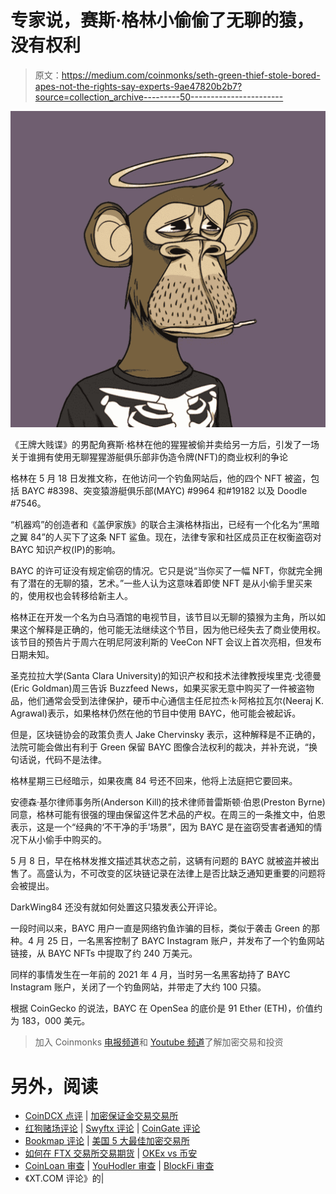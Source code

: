 # 专家说，赛斯·格林小偷偷了无聊的猿，没有权利

> 原文：<https://medium.com/coinmonks/seth-green-thief-stole-bored-apes-not-the-rights-say-experts-9ae47820b2b7?source=collection_archive---------50----------------------->

![](img/a53848e6489c1516cf6f6e35aad08a9b.png)

《王牌大贱谍》的男配角赛斯·格林在他的猩猩被偷并卖给另一方后，引发了一场关于谁拥有使用无聊猩猩游艇俱乐部非伪造令牌(NFT)的商业权利的争论

格林在 5 月 18 日发推文称，在他访问一个钓鱼网站后，他的四个 NFT 被盗，包括 BAYC #8398、突变猿游艇俱乐部(MAYC) #9964 和#19182 以及 Doodle #7546。

“机器鸡”的创造者和《盖伊家族》的联合主演格林指出，已经有一个化名为“黑暗之翼 84”的人买下了这条 NFT 鲨鱼。现在，法律专家和社区成员正在权衡盗窃对 BAYC 知识产权(IP)的影响。

BAYC 的许可证没有规定偷窃的情况。它只是说“当你买了一幅 NFT，你就完全拥有了潜在的无聊的猿，艺术。”一些人认为这意味着即使 NFT 是从小偷手里买来的，使用权也会转移给新主人。

格林正在开发一个名为白马酒馆的电视节目，该节目以无聊的猿猴为主角，所以如果这个解释是正确的，他可能无法继续这个节目，因为他已经失去了商业使用权。该节目的预告片于周六在明尼阿波利斯的 VeeCon NFT 会议上首次亮相，但发布日期未知。

圣克拉拉大学(Santa Clara University)的知识产权和技术法律教授埃里克·戈德曼(Eric Goldman)周三告诉 Buzzfeed News，如果买家无意中购买了一件被盗物品，他们通常会受到法律保护，硬币中心通信主任尼拉杰·k·阿格拉瓦尔(Neeraj K. Agrawal)表示，如果格林仍然在他的节目中使用 BAYC，他可能会被起诉。

但是，区块链协会的政策负责人 Jake Chervinsky 表示，这种解释是不正确的，法院可能会做出有利于 Green 保留 BAYC 图像合法权利的裁决，并补充说，“换句话说，代码不是法律。

格林星期三已经暗示，如果夜鹰 84 号还不回来，他将上法庭把它要回来。

安德森·基尔律师事务所(Anderson Kill)的技术律师普雷斯顿·伯恩(Preston Byrne)同意，格林可能有很强的理由保留这件艺术品的产权。在周三的一条推文中，伯恩表示，这是一个“经典的‘不干净的手’场景”，因为 BAYC 是在盗窃受害者通知的情况下从小偷手中购买的。

5 月 8 日，早在格林发推文描述其状态之前，这辆有问题的 BAYC 就被盗并被出售了。高盛认为，不可改变的区块链记录在法律上是否比缺乏通知更重要的问题将会被提出。

DarkWing84 还没有就如何处置这只猿发表公开评论。

一段时间以来，BAYC 用户一直是网络钓鱼诈骗的目标，类似于袭击 Green 的那种。4 月 25 日，一名黑客控制了 BAYC Instagram 账户，并发布了一个钓鱼网站链接，从 BAYC NFTs 中提取了约 240 万美元。

同样的事情发生在一年前的 2021 年 4 月，当时另一名黑客劫持了 BAYC Instagram 账户，关闭了一个钓鱼网站，并带走了大约 100 只猿。

根据 CoinGecko 的说法，BAYC 在 OpenSea 的底价是 91 Ether (ETH)，价值约为 183，000 美元。

> 加入 Coinmonks [电报频道](https://t.me/coincodecap)和 [Youtube 频道](https://www.youtube.com/c/coinmonks/videos)了解加密交易和投资

# 另外，阅读

*   [CoinDCX 点评](/coinmonks/coindcx-review-8444db3621a2) | [加密保证金交易交易所](https://coincodecap.com/crypto-margin-trading-exchanges)
*   [红狗赌场评论](https://coincodecap.com/red-dog-casino-review) | [Swyftx 评论](https://coincodecap.com/swyftx-review) | [CoinGate 评论](https://coincodecap.com/coingate-review)
*   [Bookmap 评论](https://coincodecap.com/bookmap-review-2021-best-trading-software) | [美国 5 大最佳加密交易所](https://coincodecap.com/crypto-exchange-usa)
*   [如何在 FTX 交易所交易期货](https://coincodecap.com/ftx-futures-trading) | [OKEx vs 币安](https://coincodecap.com/okex-vs-binance)
*   [CoinLoan 审查](https://coincodecap.com/coinloan-review) | [YouHodler 审查](/coinmonks/youhodler-4-easy-ways-to-make-money-98969b9689f2) | [BlockFi 审查](https://coincodecap.com/blockfi-review)
*   《XT.COM 评论》的|